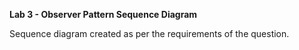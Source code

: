 <b>Lab 3 - Observer Pattern Sequence Diagram</b>

<p> Sequence diagram created as per the requirements of the question.</p>
